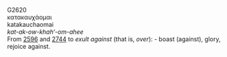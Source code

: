 <body>
  <p>G2620<br>  κατακαυχάομαι  <br> katakauchaomai  <br><i>kat-ak-ow-khah‘-om-ahee </i><br>From <a href="g2596.htm">2596</a> and <a href="g2744.htm">2744</a>  to <i>exult</i> <i>against</i> (that is, <i>over</i>): - boast (against), glory, rejoice against.<br></p>
 </body>